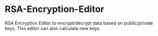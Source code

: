# RSA-Encryption-Editor
RSA Encryption Editor to encrypt/decrypt data based on public/private keys. This editor can also calculate new keys. 
